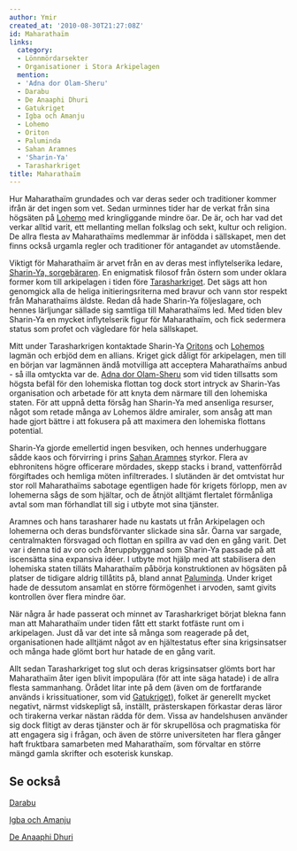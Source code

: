```yaml
---
author: Ymir
created_at: '2010-08-30T21:27:08Z'
id: Maharathaïm
links:
  category:
  - Lönnmördarsekter
  - Organisationer i Stora Arkipelagen
  mention:
  - 'Adna dor Olam-Sheru'
  - Darabu
  - De Anaaphi Dhuri
  - Gatukriget
  - Igba och Amanju
  - Lohemo
  - Oriton
  - Paluminda
  - Sahan Aramnes
  - 'Sharin-Ya'
  - Tarasharkriget
title: Maharathaïm
---
```


Hur Maharathaïm grundades och var deras seder och traditioner kommer ifrån är det ingen som vet.
Sedan urminnes tider har de verkat från sina högsäten på [Lohemo] med kringliggande mindre öar. De
är, och har vad det verkar alltid varit, ett mellanting mellan folkslag och sekt, kultur och
religion. De allra flesta av Maharathaïms medlemmar är infödda i sällskapet, men det finns också
urgamla regler och traditioner för antagandet av utomstående.

Viktigt för Maharathaïm är arvet från en av deras mest inflytelserika ledare, [Sharin-Ya,
sorgebäraren]. En enigmatisk filosof från östern som under oklara former kom till arkipelagen i
tiden före [Tarasharkriget]. Det sägs att hon genomgick alla de heliga initieringsriterna med bravur
och vann stor respekt från Maharathaïms äldste. Redan då hade Sharin-Ya följeslagare, och hennes
lärljungar sällade sig samtliga till Maharathaïms led. Med tiden blev Sharin-Ya en mycket
inflytelserik figur för Maharathaïm, och fick sedermera status som profet och vägledare för hela
sällskapet.

Mitt under Tarasharkrigen kontaktade Sharin-Ya [Oritons] och [Lohemos][Lohemo] lagmän och erbjöd dem
en allians. Kriget gick dåligt för arkipelagen, men till en början var lagmännen ändå motvilliga att
acceptera Maharathaïms anbud - så illa omtyckta var de. [Adna dor Olam-Sheru] som vid tiden
tillsatts som högsta befäl för den lohemiska flottan tog dock stort intryck av Sharin-Yas
organisation och arbetade för att knyta dem närmare till den lohemiska staten. För att uppnå detta
försåg han Sharin-Ya med ansenliga resurser, något som retade många av Lohemos äldre amiraler, som
ansåg att man hade gjort bättre i att fokusera på att maximera den lohemiska flottans potential.

Sharin-Ya gjorde emellertid ingen besviken, och hennes underhuggare sådde kaos och förvirring i
prins [Sahan Aramnes] styrkor. Flera av ebhronitens högre officerare mördades, skepp stacks i brand,
vattenförråd förgiftades och hemliga möten infiltrerades. I slutänden är det omtvistat hur stor roll
Maharathaïms sabotage egentligen hade för krigets förlopp, men av lohemerna sågs de som hjältar, och
de åtnjöt alltjämt flertalet förmånliga avtal som man förhandlat till sig i utbyte mot sina
tjänster.

Aramnes och hans tarasharer hade nu kastats ut från Arkipelagen och lohemerna och deras
bundsförvanter slickade sina sår. Öarna var sargade, centralmakten försvagad och flottan en spillra
av vad den en gång varit. Det var i denna tid av oro och återuppbyggnad som Sharin-Ya passade på att
iscensätta sina expansiva idéer. I utbyte mot hjälp med att stabilisera den lohemiska staten tilläts
Maharathaïm påbörja konstruktionen av högsäten på platser de tidigare aldrig tillåtits på, bland
annat [Paluminda]. Under kriget hade de dessutom ansamlat en större förmögenhet i arvoden, samt
givits kontrollen över flera mindre öar.

När några år hade passerat och minnet av Tarasharkriget börjat blekna fann man att Maharathaïm under
tiden fått ett starkt fotfäste runt om i arkipelagen. Just då var det inte så många som reagerade på
det, organisationen hade alltjämt något av en hjältestatus efter sina krigsinsatser och många hade
glömt bort hur hatade de en gång varit.

Allt sedan Tarasharkriget tog slut och deras krigsinsatser glömts bort har Maharathaïm åter igen
blivit impopulära (för att inte säga hatade) i de allra flesta sammanhang. Örådet litar inte på dem
(även om de fortfarande används i krissituationer, som vid [Gatukriget]), folket är generellt mycket
negativt, närmst vidskepligt så, inställt, prästerskapen förkastar deras läror och tirakerna verkar
nästan rädda för dem. Vissa av handelshusen använder sig dock flitigt av deras tjänster och är för
skrupellösa och pragmatiska för att engagera sig i frågan, och även de större universiteten har
flera gånger haft fruktbara samarbeten med Maharathaïm, som förvaltar en större mängd gamla skrifter
och esoterisk kunskap.

Se också
--------

[Darabu]

[Igba och Amanju]

[De Anaaphi Dhuri]

  [Lohemo]: Lohemo
  [Sharin-Ya, sorgebäraren]: Sharin-Ya
  [Tarasharkriget]: Tarasharkriget
  [Oritons]: Oriton
  [Adna dor Olam-Sheru]: Adna_dor_Olam-Sheru
  [Sahan Aramnes]: Sahan_Aramnes
  [Paluminda]: Paluminda
  [Gatukriget]: Gatukriget
  [Darabu]: Darabu
  [Igba och Amanju]: Igba_och_Amanju
  [De Anaaphi Dhuri]: De_Anaaphi_Dhuri